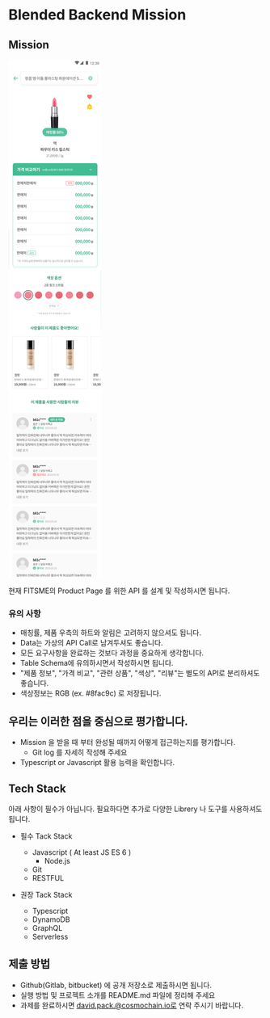 # Blended Backend Mission

## Mission

![Test Image](./IMAGE.png)

현재 FITSME의 Product Page 를 위한 API 를 설계 및 작성하시면 됩니다.

### 유의 사항

- 매칭률, 제품 우측의 하트와 알림은 고려하지 않으셔도 됩니다.
- Data는 가상의 API Call로 남겨두셔도 좋습니다.
- 모든 요구사항을 완료하는 것보다 과정을 중요하게 생각합니다.
- Table Schema에 유의하시면서 작성하시면 됩니다.
- "제품 정보", "가격 비교", "관련 상품", "색상", "리뷰"는 별도의 API로 분리하셔도 좋습니다.
- 색상정보는 RGB (ex. #8fac9c) 로 저장됩니다.


## 우리는 이러한 점을 중심으로 평가합니다.

- Mission 을 받을 때 부터 완성될 때까지 어떻게 접근하는지를 평가합니다.
  - Git log 를 자세히 작성해 주세요
- Typescript or Javascript 활용 능력을 확인합니다.

## Tech Stack

아래 사항이 필수가 아닙니다. 필요하다면 추가로 다양한 Librery 나 도구를 사용하셔도 됩니다.

- 필수 Tack Stack
    - Javascript ( At least JS ES 6 )
        - Node.js
    - Git
    - RESTFUL
    
- 권장 Tack Stack
    - Typescript
    - DynamoDB
    - GraphQL
    - Serverless


## 제출 방법
- Github(Gitlab, bitbucket) 에 공개 저장소로 제출하시면 됩니다.
- 실행 방법 및 프로젝트 소개를 README.md 파일에 정리해 주세요
- 과제를 완료하시면 david.pack.@cosmochain.io로 연락 주시기 바랍니다.